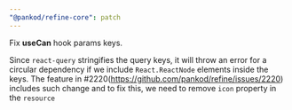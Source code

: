 ```yaml
---
"@pankod/refine-core": patch
---
```


Fix **useCan** hook params keys.

Since `react-query` stringifies the query keys, it will throw an error for a circular dependency if we include `React.ReactNode` elements inside the keys.
The feature in #2220(https://github.com/pankod/refine/issues/2220) includes such change and to fix this, we need to remove `icon` property in the `resource`
